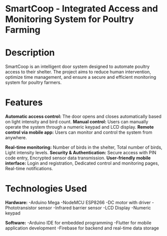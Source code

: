 # SmartCoop - Integrated Access and Monitoring System for Poultry Farming

# Description

SmartCoop is an intelligent door system designed to automate poultry access to their shelter. The project aims to reduce human intervention, optimize time management, and ensure a secure and efficient monitoring system for poultry farmers.

# Features

**Automatic access control:** The door opens and closes automatically based on light intensity and bird count.
**Manual control:** Users can manually operate the system through a numeric keypad and LCD display.
**Remote control via mobile app:** Users can monitor and control the system from anywhere.

**Real-time monitoring:** Number of birds in the shelter, Total number of birds, Light intensity levels.
**Security & Authentication:** Secure access with PIN code entry, Encrypted sensor data transmission.
**User-friendly mobile interface:** Login and registration, Dedicated control and monitoring pages, Real-time notifications.


# Technologies Used

**Hardware:**
        -Arduino Mega
        -NodeMCU ESP8266
        -DC motor with driver
        -Phototransistor sensor
        -Infrared barrier sensor
        -LCD Display
        -Numeric keypad

**Software:**
        -Arduino IDE for embedded programming
        -Flutter for mobile application development
        -Firebase for backend and real-time data storage
